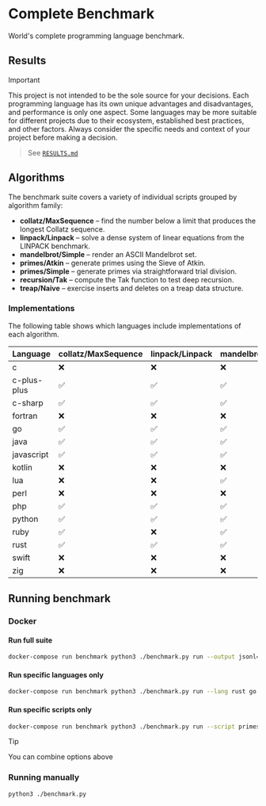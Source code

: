 # Complete Benchmark

World's complete programming language benchmark.

## Results

> [!IMPORTANT]
> This project is not intended to be the sole source for your decisions. Each programming language has its own unique advantages and disadvantages, and performance is only one aspect. Some languages may be more suitable for different projects due to their ecosystem, established best practices, and other factors. Always consider the specific needs and context of your project before making a decision.

> See [`RESULTS.md`](RESULTS.md)

## Algorithms

The benchmark suite covers a variety of individual scripts grouped by algorithm family:

- **collatz/MaxSequence** – find the number below a limit that produces the longest Collatz sequence.
- **linpack/Linpack** – solve a dense system of linear equations from the LINPACK benchmark.
- **mandelbrot/Simple** – render an ASCII Mandelbrot set.
- **primes/Atkin** – generate primes using the Sieve of Atkin.
- **primes/Simple** – generate primes via straightforward trial division.
- **recursion/Tak** – compute the Tak function to test deep recursion.
- **treap/Naive** – exercise inserts and deletes on a treap data structure.

### Implementations

The following table shows which languages include implementations of each algorithm.

| Language | collatz/MaxSequence | linpack/Linpack | mandelbrot/Simple | primes/Atkin | primes/Simple | recursion/Tak | treap/Naive |
|---|---|---|---|---|---|---|---|
| c | ❌ | ❌ | ❌ | ❌ | ✅ | ❌ | ❌ |
| c-plus-plus | ✅ | ✅ | ✅ | ✅ | ✅ | ✅ | ✅ |
| c-sharp | ✅ | ✅ | ✅ | ✅ | ✅ | ✅ | ✅ |
| fortran | ❌ | ❌ | ❌ | ❌ | ✅ | ❌ | ❌ |
| go | ✅ | ✅ | ✅ | ✅ | ✅ | ✅ | ✅ |
| java | ✅ | ✅ | ✅ | ✅ | ✅ | ✅ | ✅ |
| javascript | ✅ | ✅ | ✅ | ✅ | ✅ | ✅ | ✅ |
| kotlin | ❌ | ❌ | ❌ | ❌ | ✅ | ❌ | ✅ |
| lua | ❌ | ❌ | ✅ | ❌ | ✅ | ✅ | ✅ |
| perl | ❌ | ❌ | ❌ | ❌ | ✅ | ✅ | ❌ |
| php | ✅ | ✅ | ✅ | ✅ | ✅ | ✅ | ✅ |
| python | ✅ | ✅ | ✅ | ✅ | ✅ | ✅ | ✅ |
| ruby | ✅ | ❌ | ✅ | ✅ | ✅ | ✅ | ✅ |
| rust | ✅ | ✅ | ✅ | ✅ | ✅ | ❌ | ❌ |
| swift | ❌ | ❌ | ❌ | ❌ | ✅ | ❌ | ❌ |
| zig | ❌ | ❌ | ❌ | ❌ | ✅ | ❌ | ❌ |

## Running benchmark

### Docker

#### Run full suite

```bash
docker-compose run benchmark python3 ./benchmark.py run --output jsonl=./.results/results.jsonl --output markdown=./RESULTS.md
```

#### Run specific languages only

```bash
docker-compose run benchmark python3 ./benchmark.py run --lang rust go php --output jsonl=./.results/results.jsonl --output markdown=./RESULTS.md
```

#### Run specific scripts only

```bash
docker-compose run benchmark python3 ./benchmark.py run --script primes/Simple linpack/Linpack recursion/Tak --output jsonl=./.results/results.jsonl --output markdown=./RESULTS.md
```

> [!TIP]
> You can combine options above

### Running manually

```bash
python3 ./benchmark.py
```
